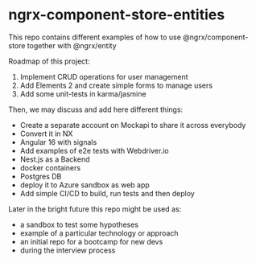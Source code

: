 # ngrx-component-store-entities

This repo contains different examples of how to use @ngrx/component-store together with @ngrx/entity

Roadmap of this project:
1. Implement CRUD operations for user management
2. Add Elements 2 and create simple forms to manage users
3. Add some unit-tests in karma/jasmine

Then, we may discuss and add here different things:
- Create a separate account on Mockapi to share it across everybody
- Convert it in NX
- Angular 16 with signals
- Add examples of e2e tests with Webdriver.io
- Nest.js as a Backend
- docker containers
- Postgres DB
- deploy it to Azure sandbox as web app
- Add simple CI/CD to build, run tests and then deploy

Later in the bright future this repo might be used as:
- a sandbox to test some hypotheses
- example of a particular technology or approach
- an initial repo for a bootcamp for new devs
- during the interview process
